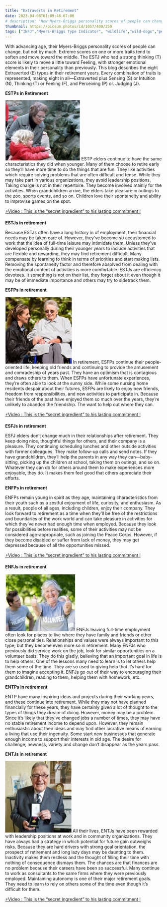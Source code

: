 ```yaml
---
title: "Extraverts in Retirement"
date: 2023-04-08T01:09:48-07:00
# description: "How Myers-Briggs personality scores of people can change with advancing age."
thumbnail: https://picsum.photos/id/1057/400/250
tags: ["INFJ","Myers-Briggs Type Indicator", "wildlife","wild-dogs","pets","animal-welfare"]
---
```



<!-- This is **bold** text, and this is *emphasized* text.
![infp_injf table](/infp_injf-table.jpg)
Visit the [Hugo](https://gohugo.io) website! -->

<!-- https://beaconstreetusa.com/wp/extraverts-in-retirement/ -->

With advancing age, their Myers-Briggs personality scores of people can change, but not by much. Extreme scores on one or more traits tend to soften and move toward the middle. The ESTJ who had a strong thinking (T) score is likely to move a little toward Feeling, with stronger emotional elements in their personality than previously. This blog describes the eight Extraverted (E) types in their retirement years. Every combination of traits is represented, making eight in all—Extraverted plus Sensing (S) or Intuition (N), Thinking (T) or Feeling (F), and Perceiving (P) or. Judging (J).

**ESTPs in Retirement**

![ESTP Elders](/ESTP_Elders.jpg)
ESTP elders continue to have the same characteristics they did when younger. Many of them choose to retire early so they’ll have more time to do the things that are fun. They like activities which require solving problems that are often difficult and tense. While they may take part in various organizations, they avoid leadership positions. Taking charge is not in their repertoire. They become involved mainly for the activities. When grandchildren arrive, the elders take pleasure in outings to the zoo, sports events, and so on. Children love their spontaneity and ability to improvise games on the spot.

<p><a id="aflink" href="https://hop.clickbank.net/?affiliate=klayu&vendor=hissecret&lp=0" class="one" target="_blank" title="⚡Video : This is the “secret ingredient” to his lasting commitment !">⚡Video : This is the “secret ingredient” to his lasting commitment !</a></p>

**ESTJs in retirement**

Because ESTJs often have a long history in of employment, their financial needs may be taken care of. However, they’ve become so accustomed to work that the idea of full-time leisure may intimidate them. Unless they’ve developed personally during their younger years to include activities that are flexible and rewarding, they may find retirement difficult. Many compensate by learning to think in terms of priorities and start making lists. Removing the spontaneity factor and therefore absolved from dealing with the emotional content of activities is more comfortable. ESTJs are efficiency devotees. It something is not on their list, they forget about it even though it may be of immediate importance and others may try to sidetrack them.

**ESFPs in retirement**

![ESFP Elders](/ESFP_Elders.jpg)
In retirement, ESFPs continue their people-oriented life, keeping old friends and continuing to provide the amusement and comradeship of years past. They have an optimism that is contagious and draws others to them. When ESFPs have unfortunate experiences, they’re often able to look at the sunny side. While some nursing home residents despair about their futures, ESFPs are likely to enjoy new friends, freedom from responsibilities, and new activities to participate in. Because their friends of the past have enjoyed them so much over the years, they’re unlikely to abandon the friendship. The want to help out where they can.

<p><a id="aflink" href="https://hop.clickbank.net/?affiliate=klayu&vendor=hissecret&lp=0" class="one" target="_blank" title="⚡Video : This is the “secret ingredient” to his lasting commitment !">⚡Video : This is the “secret ingredient” to his lasting commitment !</a></p>

**ESFJs in retirement**

ESFJ elders don’t change much in their relationships after retirement. They keep doing nice, thoughtful things for others, and their company is a pleasure. They continuing scheduling lunches and other outside activities with former colleagues. They make follow-up calls and send notes. If they have grandchildren, they’ll help the parents in any way they can—baby-sitting, picking up the children at school, taking them on outings, and so on. Whatever they can do for others around them to make experiences more enjoyable, they do. It makes them feel good that others appreciate their efforts.

**ENFPs in retirement**

ENFPs remain young in spirit as they age, maintaining characteristics from their youth such as a zestful enjoyment of life, curiosity, and enthusiasm. As a result, people of all ages, including children, enjoy their company. They look forward to retirement as a time when they’ll be free of the restrictions and boundaries of the work world and can take pleasure in activities for which they’ve never had enough time when employed. Because they look for possibilities before realities, some of their activities may not be considered age-appropriate, such as joining the Peace Corps. However, if they become disabled or suffer from lack of money, they may get depressed because of all the opportunities missed.

<p><a id="aflink" href="https://hop.clickbank.net/?affiliate=klayu&vendor=hissecret&lp=0" class="one" target="_blank" title="⚡Video : This is the “secret ingredient” to his lasting commitment !">⚡Video : This is the “secret ingredient” to his lasting commitment !</a></p>

**ENFJs in retirement**

![ENFJ Elders](/ENFJ_Elders.jpg)
ENFJs leaving full-time employment often look for places to live where they have family and friends or other close personal ties. Relationships and values were always important to this type, but they become even more so in retirement. Many ENFJs who previously did service work on the job, look for similar opportunities on a volunteer basis. They do this gladly, believing that an important goal in life is to help others. One of the lessons many need to learn is to let others help them some of the time. They are so used to giving help that it’s hard for them to imagine accepting it. ENFJs go out of their way to encouraging their grandchildren, reading to them, helping them with homework, etc.

**ENTPs in retirement**

ENTP have many inspiring ideas and projects during their working years, and these continue into retirement. While they may not have planned financially for these years, they have certainly given a lot of thought to the types of things they dream of doing. However, money may be a problem. Since it’s likely that they’ve changed jobs a number of times, they may have no stable retirement income to depend upon. However, they remain enthusiastic about their ideas and may find other lucrative means of earning a living that use their ingenuity. Some start new businesses that generate enough income to support their interests in old age. The desire for challenge, newness, variety and change don’t disappear as the years pass.

**ENTJs in retirement**

![ENTJ Elders](/ENTJ_Elders.jpg)
All their lives, ENTJs have been rewarded with leadership positions at work and in community organizations. They have always had a strategy in which potential for future gain outweighs risks. Because they are hard drivers with strong goal orientation, the prospect of retirement and long lazy days may be daunting to them. Inactivity makes them restless and the thought of filling their time with nothing of consequence dismays them. The chances are that finances are no problem because their careers have been so successful. Many continue to work as consultants to the same firms where they were previously employed. Maintaining autonomy is one of their major retirement goals. They need to learn to rely on others some of the time even though it’s difficult for them.

<p><a id="aflink" href="https://hop.clickbank.net/?affiliate=klayu&vendor=hissecret&lp=0" class="one" target="_blank" title="⚡Video : This is the “secret ingredient” to his lasting commitment !">⚡Video : This is the “secret ingredient” to his lasting commitment !</a></p>
